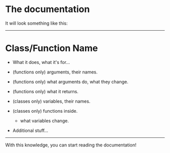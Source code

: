# The documentation

It will look something like this:
__________________________________________________________________________________________________________________________________________

# Class/Function Name

- What it does, what it's for...

- (functions only) arguments, their names.
- (functions only) what arguments do, what they change.
- (functions only) what it returns.

- (classes only) variables, their names.
- (classes only) functions inside.
  - what variables change.

- Additional stuff...

__________________________________________________________________________________________________________________________________________
With this knowledge, you can start reading the documentation!
